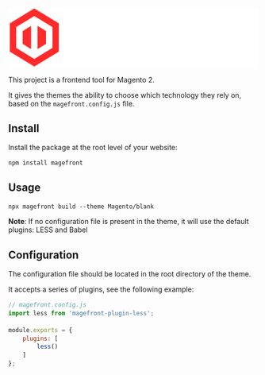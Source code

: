 ![Magefront](docs/images/magefront-logo-title.svg)

This project is a frontend tool for Magento 2.

It gives the themes the ability to choose which technology they rely on, based on the `magefront.config.js` file.

## Install

Install the package at the root level of your website:

    npm install magefront

## Usage

    npx magefront build --theme Magento/blank

**Note**: If no configuration file is present in the theme, it will use the default plugins: LESS and Babel

## Configuration

The configuration file should be located in the root directory of the theme.

It accepts a series of plugins, see the following example:

```js
// magefront.config.js
import less from 'magefront-plugin-less';

module.exports = {
    plugins: [
        less()
    ]
};
```
